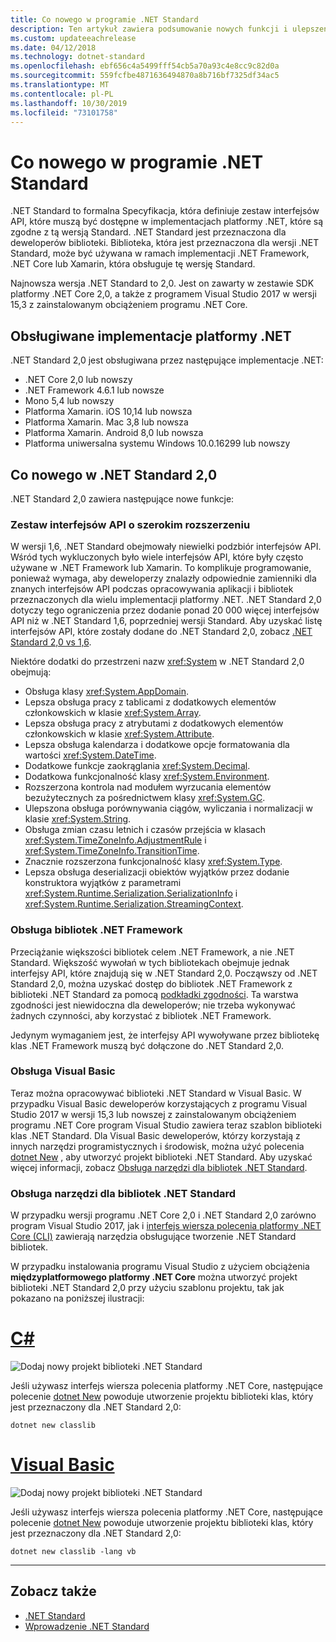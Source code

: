 ```yaml
---
title: Co nowego w programie .NET Standard
description: Ten artykuł zawiera podsumowanie nowych funkcji i ulepszeń znalezionych w każdej nowej wersji .NET Standard.
ms.custom: updateeachrelease
ms.date: 04/12/2018
ms.technology: dotnet-standard
ms.openlocfilehash: ebf656c4a5499fff54cb5a70a93c4e8cc9c82d0a
ms.sourcegitcommit: 559fcfbe4871636494870a8b716bf7325df34ac5
ms.translationtype: MT
ms.contentlocale: pl-PL
ms.lasthandoff: 10/30/2019
ms.locfileid: "73101758"
---
```

# <a name="whats-new-in-the-net-standard"></a>Co nowego w programie .NET Standard

.NET Standard to formalna Specyfikacja, która definiuje zestaw interfejsów API, które muszą być dostępne w implementacjach platformy .NET, które są zgodne z tą wersją Standard. .NET Standard jest przeznaczona dla deweloperów biblioteki. Biblioteka, która jest przeznaczona dla wersji .NET Standard, może być używana w ramach implementacji .NET Framework, .NET Core lub Xamarin, która obsługuje tę wersję Standard.

Najnowsza wersja .NET Standard to 2,0. Jest on zawarty w zestawie SDK platformy .NET Core 2,0, a także z programem Visual Studio 2017 w wersji 15,3 z zainstalowanym obciążeniem programu .NET Core.

## <a name="supported-net-implementations"></a>Obsługiwane implementacje platformy .NET

.NET Standard 2,0 jest obsługiwana przez następujące implementacje .NET:

- .NET Core 2,0 lub nowszy
- .NET Framework 4.6.1 lub nowsze
- Mono 5,4 lub nowszy
- Platforma Xamarin. iOS 10,14 lub nowsza
- Platforma Xamarin. Mac 3,8 lub nowsza
- Platforma Xamarin. Android 8,0 lub nowsza
- Platforma uniwersalna systemu Windows 10.0.16299 lub nowszy

## <a name="whats-new-in-the-net-standard-20"></a>Co nowego w .NET Standard 2,0

.NET Standard 2,0 zawiera następujące nowe funkcje:

### <a name="a-vastly-expanded-set-of-apis"></a>Zestaw interfejsów API o szerokim rozszerzeniu

W wersji 1,6, .NET Standard obejmowały niewielki podzbiór interfejsów API. Wśród tych wykluczonych było wiele interfejsów API, które były często używane w .NET Framework lub Xamarin. To komplikuje programowanie, ponieważ wymaga, aby deweloperzy znalazły odpowiednie zamienniki dla znanych interfejsów API podczas opracowywania aplikacji i bibliotek przeznaczonych dla wielu implementacji platformy .NET. .NET Standard 2,0 dotyczy tego ograniczenia przez dodanie ponad 20 000 więcej interfejsów API niż w .NET Standard 1,6, poprzedniej wersji Standard. Aby uzyskać listę interfejsów API, które zostały dodane do .NET Standard 2,0, zobacz [.NET Standard 2,0 vs 1,6](https://raw.githubusercontent.com/dotnet/standard/master/docs/versions/netstandard2.0_diff.md).

Niektóre dodatki do przestrzeni nazw <xref:System> w .NET Standard 2,0 obejmują:

- Obsługa klasy <xref:System.AppDomain>.
- Lepsza obsługa pracy z tablicami z dodatkowych elementów członkowskich w klasie <xref:System.Array>.
- Lepsza obsługa pracy z atrybutami z dodatkowych elementów członkowskich w klasie <xref:System.Attribute>.
- Lepsza obsługa kalendarza i dodatkowe opcje formatowania dla wartości <xref:System.DateTime>.
- Dodatkowe funkcje zaokrąglania <xref:System.Decimal>.
- Dodatkowa funkcjonalność klasy <xref:System.Environment>.
- Rozszerzona kontrola nad modułem wyrzucania elementów bezużytecznych za pośrednictwem klasy <xref:System.GC>.
- Ulepszona obsługa porównywania ciągów, wyliczania i normalizacji w klasie <xref:System.String>.
- Obsługa zmian czasu letnich i czasów przejścia w klasach <xref:System.TimeZoneInfo.AdjustmentRule> i <xref:System.TimeZoneInfo.TransitionTime>.
- Znacznie rozszerzona funkcjonalność klasy <xref:System.Type>.
- Lepsza obsługa deserializacji obiektów wyjątków przez dodanie konstruktora wyjątków z parametrami <xref:System.Runtime.Serialization.SerializationInfo> i <xref:System.Runtime.Serialization.StreamingContext>.

### <a name="support-for-net-framework-libraries"></a>Obsługa bibliotek .NET Framework

Przeciążanie większości bibliotek celem .NET Framework, a nie .NET Standard. Większość wywołań w tych bibliotekach obejmuje jednak interfejsy API, które znajdują się w .NET Standard 2,0. Począwszy od .NET Standard 2,0, można uzyskać dostęp do bibliotek .NET Framework z biblioteki .NET Standard za pomocą [podkładki zgodności](https://github.com/dotnet/standard/blob/master/docs/planning/netstandard-2.0/README.md#assembly-unification). Ta warstwa zgodności jest niewidoczna dla deweloperów; nie trzeba wykonywać żadnych czynności, aby korzystać z bibliotek .NET Framework.

Jedynym wymaganiem jest, że interfejsy API wywoływane przez bibliotekę klas .NET Framework muszą być dołączone do .NET Standard 2,0.

### <a name="support-for-visual-basic"></a>Obsługa Visual Basic

Teraz można opracowywać biblioteki .NET Standard w Visual Basic. W przypadku Visual Basic deweloperów korzystających z programu Visual Studio 2017 w wersji 15,3 lub nowszej z zainstalowanym obciążeniem programu .NET Core program Visual Studio zawiera teraz szablon biblioteki klas .NET Standard. Dla Visual Basic deweloperów, którzy korzystają z innych narzędzi programistycznych i środowisk, można użyć polecenia [dotnet New](../../core/tools/dotnet-new.md) , aby utworzyć projekt biblioteki .NET Standard. Aby uzyskać więcej informacji, zobacz [Obsługa narzędzi dla bibliotek .NET Standard](#tooling-support-for-net-standard-libraries).

### <a name="tooling-support-for-net-standard-libraries"></a>Obsługa narzędzi dla bibliotek .NET Standard

W przypadku wersji programu .NET Core 2,0 i .NET Standard 2,0 zarówno program Visual Studio 2017, jak i [interfejs wiersza polecenia platformy .NET Core (CLI)](../../core/tools/index.md) zawierają narzędzia obsługujące tworzenie .NET Standard bibliotek.

W przypadku instalowania programu Visual Studio z użyciem obciążenia **międzyplatformowego platformy .NET Core** można utworzyć projekt biblioteki .NET Standard 2,0 przy użyciu szablonu projektu, tak jak pokazano na poniższej ilustracji:

<!-- markdownlint-disable MD025 -->

# <a name="ctabcsharp"></a>[C#](#tab/csharp)

![Dodaj nowy projekt biblioteki .NET Standard](./media/std-project-cs.png)

Jeśli używasz interfejs wiersza polecenia platformy .NET Core, następujące polecenie [dotnet New](../../core/tools/dotnet-new.md) powoduje utworzenie projektu biblioteki klas, który jest przeznaczony dla .NET Standard 2,0:

```dotnetcli
dotnet new classlib
```

# <a name="visual-basictabvb"></a>[Visual Basic](#tab/vb)

![Dodaj nowy projekt biblioteki .NET Standard](./media/std-project-vb.png)

Jeśli używasz interfejs wiersza polecenia platformy .NET Core, następujące polecenie [dotnet New](../../core/tools/dotnet-new.md) powoduje utworzenie projektu biblioteki klas, który jest przeznaczony dla .NET Standard 2,0:

```dotnetcli
dotnet new classlib -lang vb
```

---

## <a name="see-also"></a>Zobacz także

- [.NET Standard](../net-standard.md)
- [Wprowadzenie .NET Standard](https://devblogs.microsoft.com/dotnet/introducing-net-standard/)
